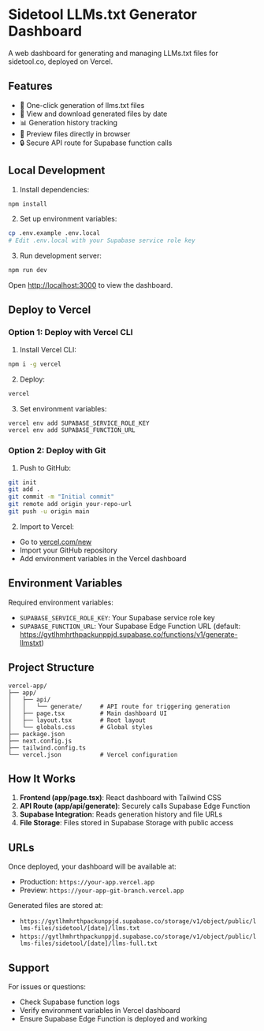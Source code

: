 # Sidetool LLMs.txt Generator Dashboard

A web dashboard for generating and managing LLMs.txt files for sidetool.co, deployed on Vercel.

## Features

- 🚀 One-click generation of llms.txt files
- 📁 View and download generated files by date
- 📊 Generation history tracking
- 👀 Preview files directly in browser
- 🔒 Secure API route for Supabase function calls

## Local Development

1. Install dependencies:
```bash
npm install
```

2. Set up environment variables:
```bash
cp .env.example .env.local
# Edit .env.local with your Supabase service role key
```

3. Run development server:
```bash
npm run dev
```

Open [http://localhost:3000](http://localhost:3000) to view the dashboard.

## Deploy to Vercel

### Option 1: Deploy with Vercel CLI

1. Install Vercel CLI:
```bash
npm i -g vercel
```

2. Deploy:
```bash
vercel
```

3. Set environment variables:
```bash
vercel env add SUPABASE_SERVICE_ROLE_KEY
vercel env add SUPABASE_FUNCTION_URL
```

### Option 2: Deploy with Git

1. Push to GitHub:
```bash
git init
git add .
git commit -m "Initial commit"
git remote add origin your-repo-url
git push -u origin main
```

2. Import to Vercel:
- Go to [vercel.com/new](https://vercel.com/new)
- Import your GitHub repository
- Add environment variables in the Vercel dashboard

## Environment Variables

Required environment variables:

- `SUPABASE_SERVICE_ROLE_KEY`: Your Supabase service role key
- `SUPABASE_FUNCTION_URL`: Your Supabase Edge Function URL (default: https://gytlhmhrthpackunppjd.supabase.co/functions/v1/generate-llmstxt)

## Project Structure

```
vercel-app/
├── app/
│   ├── api/
│   │   └── generate/     # API route for triggering generation
│   ├── page.tsx          # Main dashboard UI
│   ├── layout.tsx        # Root layout
│   └── globals.css       # Global styles
├── package.json
├── next.config.js
├── tailwind.config.ts
└── vercel.json           # Vercel configuration
```

## How It Works

1. **Frontend (app/page.tsx)**: React dashboard with Tailwind CSS
2. **API Route (app/api/generate)**: Securely calls Supabase Edge Function
3. **Supabase Integration**: Reads generation history and file URLs
4. **File Storage**: Files stored in Supabase Storage with public access

## URLs

Once deployed, your dashboard will be available at:
- Production: `https://your-app.vercel.app`
- Preview: `https://your-app-git-branch.vercel.app`

Generated files are stored at:
- `https://gytlhmhrthpackunppjd.supabase.co/storage/v1/object/public/llms-files/sidetool/[date]/llms.txt`
- `https://gytlhmhrthpackunppjd.supabase.co/storage/v1/object/public/llms-files/sidetool/[date]/llms-full.txt`

## Support

For issues or questions:
- Check Supabase function logs
- Verify environment variables in Vercel dashboard
- Ensure Supabase Edge Function is deployed and working